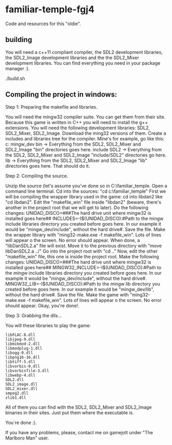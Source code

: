 # familiar-temple-fgj4
Code and resources for this "oldie".

## building

You will need a c++11 compliant compiler, the SDL2 development libraries, the SDL2_Image development libraries and the the SDL2_Mixer development libraries. You can find everything you need in your package manager :).

./build.sh

## Compiling the project in windows:

Step 1: Preparing the makefile and libraries.

You will need the mingw32 compiler suite. You can get them from their site. Because this game is written in C++ you will need to install the g++ extensions.
You will need the following development libraries: SDL2, SDL2_Mixer, SDL2_Image. Download the ming32 versions of them.
Create a includes and libraries tree for the compiler. Mine's for example, go like this:
c:
	mingw_dev
		bin	-> Everything from the SDL2, SDL2_Mixer and SDL2_Image "bin" directories goes here.
		include
			SDL2 -> Everything from the SDL2, SDL2_Mixer and SDL2_Image "include/SDL2" directories go here.
		lib	-> Everything from the SDL2, SDL2_Mixer and SDL2_Image "lib" directories goes here.
That should do it.

Step 2: Compiling the source.

Unzip the source (let's assume you've done so in C:\familiar_temple.
Open a command line terminal. Cd into the sources: "cd c:\familiar_temple"
First we will be compiling the wrapper library used in the game: cd into libdan2 like "cd libdan2".
Edit the "makefile_win" file inside "libdan2" (beware, there's another in the project root that we will get to later).
Do the following changes:
	UNIDAD_DISCO=###The hard drive unit where mingw32 is installed goes here##
	INCLUDES=-I$(UNIDAD_DISCO):#Path to the mingw include libraries directory you created before goes here. In our example it would be "mingw_dev/include", without the hard drive#.
Save the file.
Make the wrapper library with "ming32-make.exe -f makefile_win". Lots of lines will appear o the screen. No error should appear.
When done, a "libDanSDL2.a" file will exist. Move it to the previous directory with "move libDanSDL2.a ../"
Go into the project root with "cd .."
Now, edit the other "makefile_win" file, this one is inside the project root.
Make the following changes:
	UNIDAD_DISCO=###The hard drive unit where mingw32 is installed goes here##
	MINGW32_INCLUDE=-I$(UNIDAD_DISCO):#Path to the mingw include libraries directory you created before goes here. In our example it would be "mingw_dev/include", without the hard drive#.
	MINGW32_LIB=-I$(UNIDAD_DISCO):#Path to the mingw lib directory you created before goes here. In our example it would be "mingw_dev/lib", without the hard drive#.
Save the file.
Make the game with "ming32-make.exe -f makefile_win". Lots of lines will appear o the screen. No error should appear.
Okay, you're done!.

Step 3: Grabbing the dlls...

You will these libraries to play the game:

	libFLAC-8.dll
	libjpeg-9.dll
	libmikmod-2.dll
	libmodplug-1.dll
	libogg-0.dll
	libpng16-16.dll
	libtiff-5.dll
	libvorbis-0.dll
	libvorbisfile-3.dll
	libwebp-4.dll
	SDL2.dll
	SDL2_image.dll
	SDL2_mixer.dll
	smpeg2.dll
	zlib1.dll

All of them you can find with the SDL2, SDL2_Mixer and SDL2_Image binaries in their sites. Just put them where the executable is.

You´re done :).

If you have any problems, please, contact me on gamejolt under "The Marlboro Man" user.
